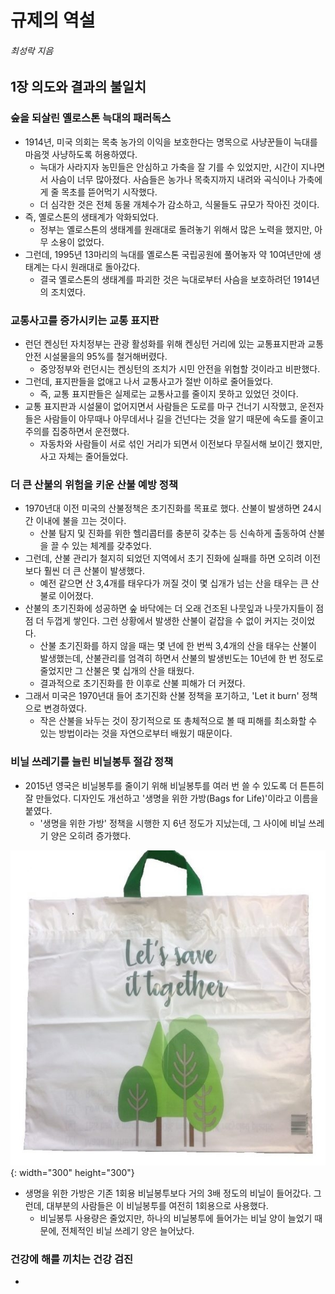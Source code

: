 # 규제의 역설
###### 최성락 지음

## 1장 의도와 결과의 불일치

### 숲을 되살린 옐로스톤 늑대의 패러독스

- 1914년, 미국 의회는 목축 농가의 이익을 보호한다는 명목으로 사냥꾼들이 늑대를 마음껏 사냥하도록 허용하였다.
  - 늑대가 사라지자 농민들은 안심하고 가축을 잘 기를 수 있었지만, 시간이 지나면서 사슴이 너무 많아졌다. 사슴들은 농가나 목축지까지 내려와 곡식이나 가축에게 줄 목초를 뜯어먹기 시작했다.
  - 더 심각한 것은 전체 동물 개체수가 감소하고, 식물들도 규모가 작아진 것이다.
- 즉, 옐로스톤의 생태계가 악화되었다.
  - 정부는 옐로스톤의 생태계를 원래대로 돌려놓기 위해서 많은 노력을 했지만, 아무 소용이 없었다.
- 그런데, 1995년 13마리의 늑대를 옐로스톤 국립공원에 풀어놓자 약 10여년만에 생태계는 다시 원래대로 돌아갔다.
  - 결국 옐로스톤의 생태계를 파괴한 것은 늑대로부터 사슴을 보호하려던 1914년의 조치였다.

### 교통사고를 증가시키는 교통 표지판

- 런던 켄싱턴 자치정부는 관광 활성화를 위해 켄싱턴 거리에 있는 교통표지판과 교통안전 시설물을의 95%를 철거해버렸다.
  - 중앙정부와 런던시는 켄싱턴의 조치가 시민 안전을 위협할 것이라고 비판했다.
- 그런데, 표지판들을 없애고 나서 교통사고가 절반 이하로 줄어들었다.
  - 즉, 교통 표지판들은 실제로는 교통사고를 줄이지 못하고 있었던 것이다.
- 교통 표지판과 시설물이 없어지면서 사람들은 도로를 마구 건너기 시작했고, 운전자들은 사람들이 아무때나 아무데서나 길을 건넌다는 것을 알기 때문에 속도를 줄이고 주의를 집중하면서 운전했다.
  - 자동차와 사람들이 서로 섞인 거리가 되면서 이전보다 무질서해 보이긴 했지만, 사고 자체는 줄어들었다.
  
### 더 큰 산불의 위험을 키운 산불 예방 정책

- 1970년대 이전 미국의 산불정책은 초기진화를 목표로 했다. 산불이 발생하면 24시간 이내에 불을 끄는 것이다.
  - 산불 탐지 및 진화를 위한 헬리콥터를 충분히 갖추는 등 신속하게 출동하여 산불을 끌 수 있는 체계를 갖추었다.
- 그런데, 산불 관리가 철지히 되었던 지역에서 초기 진화에 실패를 하면 오히려 이전보다 훨씬 더 큰 산불이 발생했다.
  - 예전 같으면 산 3,4개를 태우다가 꺼질 것이 몇 십개가 넘는 산을 태우는 큰 산불로 이어졌다.
- 산불의 초기진화에 성공하면 숲 바닥에는 더 오래 건조된 나뭇잎과 나뭇가지들이 점점 더 두껍게 쌓인다. 그런 상황에서 발생한 산불이 겉잡을 수 없이 커지는 것이었다.
  - 산불 초기진화를 하지 않을 때는 몇 년에 한 번씩 3,4개의 산을 태우는 산불이 발생했는데, 산불관리를 엄격히 하면서 산불의 발생빈도는 10년에 한 번 정도로 줄었지만 그 산불은 몇 십개의 산을 태웠다.
  - 결과적으로 초기진화를 한 이후로 산불 피해가 더 커졌다.
- 그래서 미국은 1970년대 들어 초기진화 산불 정책을 포기하고, 'Let it burn' 정책으로 변경하였다.
  - 작은 산불을 놔두는 것이 장기적으로 또 총체적으로 볼 때 피해를 최소화할 수 있는 방법이라는 것을 자연으로부터 배웠기 때문이다.

### 비닐 쓰레기를 늘린 비닐봉투 절감 정책

- 2015년 영국은 비닐봉투를 줄이기 위해 비닐봉투를 여러 번 쓸 수 있도록 더 튼튼히 잘 만들었다. 디자인도 개선하고 '생명을 위한 가방(Bags for Life)'이라고 이름을 붙였다.
  - '생명을 위한 가방' 정책을 시행한 지 6년 정도가 지났는데, 그 사이에 비닐 쓰레기 양은 오히려 증가했다.  

![BagsforLife](./image/BagsForLife.jpg){: width="300" height="300"}

- 생명을 위한 가방은 기존 1회용 비닐봉투보다 거의 3배 정도의 비닐이 들어갔다. 그런데, 대부분의 사람들은 이 비닐봉투를 여전히 1회용으로 사용했다.
  - 비닐봉투 사용량은 줄었지만, 하나의 비닐봉투에 들어가는 비닐 양이 늘었기 때문에, 전체적인 비닐 쓰레기 양은 늘어났다.
  
### 건강에 해를 끼치는 건강 검진

- 
